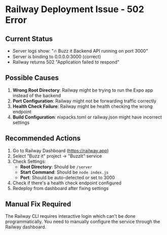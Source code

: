 # Railway Deployment Issue - 502 Error

## Current Status
- Server logs show: "🔥 Buzz it Backend API running on port 3000"
- Server is binding to 0.0.0.0:3000 (correct)
- Railway returns 502 "Application failed to respond"

## Possible Causes
1. **Wrong Root Directory**: Railway might be trying to run the Expo app instead of the backend
2. **Port Configuration**: Railway might not be forwarding traffic correctly
3. **Health Check Failure**: Railway might be health checking the wrong endpoint
4. **Build Configuration**: nixpacks.toml or railway.json might have incorrect settings

## Recommended Actions
1. Go to Railway Dashboard (https://railway.app)
2. Select "Buzz it" project → "BuzzIt" service
3. Check Settings:
   - **Root Directory**: Should be `/server`
   - **Start Command**: Should be `node index.js`
   - **Port**: Should be auto-detected or set to 3000
4. Check if there's a health check endpoint configured
5. Redeploy from dashboard after fixing settings

## Manual Fix Required
The Railway CLI requires interactive login which can't be done programmatically.
You need to manually configure the service through the Railway dashboard.
